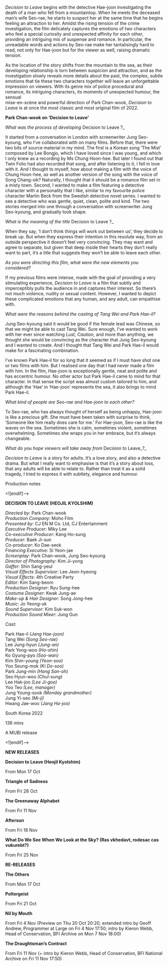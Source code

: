 

_Decision to Leave_ begins with the detective Hae-joon investigating the death of a man who fell from a mountaintop. When he meets the deceased man’s wife Seo-rae, he starts to suspect her at the same time that he begins feeling an attraction to her. Amidst the rising tension of the crime investigation, the film delicately captures the emotions of two characters who feel a special curiosity and unexpected affinity for each other, providing an intriguing mix of suspense and romance. In particular, the unreadable words and actions by Seo-rae make her tantalisingly hard to read, not only for Hae-joon but for the viewer as well, raising dramatic tension.

As the location of the story shifts from the mountain to the sea, as their developing relationship is torn between suspicion and attraction, and as the investigation slowly reveals more details about the past, the complex, subtle emotions that tie these two characters together will leave an unforgettable impression on viewers. With its genre mix of police procedural and romance, its intriguing characters, its moments of unexpected humour, the sensual  
mise-en-scène and powerful direction of Park Chan-wook, _Decision to Leave_ is at once the most classic and most original film of 2022.

**Park Chan-wook on ‘Decision to Leave’**

_What was the process of developing_ Decision to Leave ?_

It started from a conversation in London with screenwriter Jung Seo-kyoung, who I’ve collaborated with on many films. Before that, there were two bits of source material in my mind. The first is a Korean song ‘The Mist’ composed by Lee Bongjo, which I have loved since I was young, and which I only knew as a recording by Ms Chung Hoon-hee. But later I found out that Twin Folio had also recorded that song, and after listening to it, I fell in love with it. And I thought to myself, how about making a film with the voice of Chung Hoon-hee, as well as another version of the song with the voice of Song Chang-sik? Naturally, I thought that it should be a romance film set in a misty town. Second, I wanted to make a film featuring a detective character with a personality that I like, similar to my favourite police character Martin Beck from the Swedish detective novel series. I wanted to see a detective who was gentle, quiet, clean, polite and kind. The two stories merged into one through a conversation with screenwriter Jung Seo-kyoung, and gradually took shape.

_What is the meaning of the title_ Decision to Leave ?_

When they say, ‘I don’t think things will work out between us’, they decide to break up. But when they express their intention in this resolute way, from an outside perspective it doesn’t feel very convincing. They may want and agree to separate, but given that deep inside their hearts they don’t really want to part, it’s a title that suggests they won’t be able to leave each other.

_As you were directing this film, what were the new elements you considered?_

If my previous films were intense, made with the goal of providing a very stimulating experience, _Decision to Leave_ is a film that subtly and imperceptibly pulls the audience in and captures their interest. So there’s not much violence, nudity or sexual content. However, I wanted to depict these complicated emotions that any human, and any adult, can empathise with.

_What were the reasons behind the casting of Tang Wei and Park Hae-il?_

Jung Seo-kyoung said it would be good if the female lead was Chinese, so that we might be able to cast Tang Wei. Sure enough, I’ve wanted to work with her ever since watching _Lust, Caution_, and more than anything, we thought she would be convincing as the character that Jung Seo-kyoung and I wanted to create. And I thought that Tang Wei and Park Hae-il would make for a fascinating combination.

I’ve known Park Hae-il for so long that it seemed as if I must have shot one or two films with him. But I realised one day that I had never made a film with him. In the film, Hae-joon is exceptionally gentle, neat and polite and has eccentric humour. No other actor but Park Hae-il came to mind for that character. In that sense the script was almost custom tailored to him, and although the ‘Hae’ in ‘Hae-joon’ represents the sea, it also brings to mind Park Hae-il.

_What kind of people are Seo-rae and Hae-joon to each other?_

To Seo-rae, who has always thought of herself as being unhappy, Hae-joon is like a precious gift. She must have been taken with surprise to think, ‘Someone like him really does care for me.’ For Hae-joon, Seo-rae is like the waves on the sea. Sometimes she is calm, sometimes violent, sometimes overwhelming. Sometimes she wraps you in her embrace, but it’s always changeable.

_What do you hope viewers will take away from_ Decision to Leave_?_

_Decision to Leave_ is a story for adults. It’s a love story, and also a detective drama. But what I really want to emphasise is that it’s a story about loss, that any adults will be able to relate to. Rather than treat it as a solid tragedy, I tried to express it with subtlety, elegance and humour.

Production notes

<![endif]-->

**DECISION TO LEAVE (HEOJIL KYOLSHIM)**

_Directed by_: Park Chan-wook  
_Production Company_: Moho Film  
_Presented by_: CJ EN M Co. Ltd, CJ Entertainment  
_Executive Producer_: Miky Lee  
_Co-executive Producer_: Kang Ho-sung  
_Producer_: Baek Ji-sun  
_Co-producer_: Ko Dae-seok  
_Financing Executive_: Si Yeon-jae  
_Screenplay_: Park Chan-wook, Jung Seo-kyoung  
_Director of Photography_: Kim Ji-yong  
_Gaffer_: Shin Sang-yeul  
_Visual Effects Supervisor_: Lee Jeon-hyeong  
_Visual Effects_: 4th Creative Party  
_Editor_: Kim Sang-beom  
_Production Designer_: Ryu Sung-hee  
_Costume Designer_: Kwak Jung-ae  
_Make-up & Hair Designer_: Song Jong-hee  
_Music_: Jo Yeong-uk  
_Sound Supervisor_: Kim Suk-won  
_Production Sound Mixer_: Jung Gun

_Cast:_

Park Hae-il _(Jang Hae-joon)_  
Tang Wei _(Song Seo-rae)_  
Lee Jung-hyun _(Jung-an)_  
Park Yong-woo _(Ho-shin)_  
Ko Gyung-pyo _(Soo-wan)_  
Kim Shin-young _(Yeon-soo)_  
Yoo Seung-mok _(Ki Do-soo)_  
Park Jung-min _(Hang San-oh)_  
Seo Hyun-woo _(Chul-sung)_  
Lee Hak-joo _(Lee Ji-goo)_  
Yoo Teo _(Lee, manager)_  
Jung Young-sook _(Monday grandmother)_  
Jung Yi-seo _(Mi-ji)_  
Hwang Jae-woo _(Jang Ha-joo)_

South Korea 2022

138 mins

A MUBI release

<![endif]-->

**NEW RELEASES**

**Decision to Leave (Heojil Kyolshim)**

From Mon 17 Oct

**Triangle of Sadness**

From Fri 28 Oct

**The Greenaway Alphabet**

From Fri 11 Nov

**Aftersun**

From Fri 18 Nov

**What Do We See When We Look at the Sky? (Ras vkhedavt, rodesac cas vukurebt?)**

From Fri 25 Nov

**RE-RELEASES**

**The Others**

From Mon 17 Oct

**Poltergeist**

From Fri 21 Oct

**Nil by Mouth**

From Fri 4 Nov (Preview on Thu 20 Oct 20:20; extended intro by Geoff Andrew, Programmer at Large on Fri 4 Nov 17:50; intro by Kieron Webb, Head of Conservation, BFI Archive on Mon 7 Nov 18:00)

**The Draughtsman’s Contract**

From Fri 11 Nov (+ intro by Kieron Webb, Head of Conservation, BFI National Archive on Fri 11 Nov 17:50)
<!--stackedit_data:
eyJoaXN0b3J5IjpbLTEwMTY5MzQ2NzJdfQ==
-->